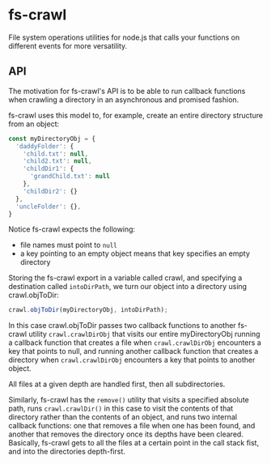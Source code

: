 # fs-crawl
File system operations utilities for node.js that calls your functions on different events for more versatility.

## API

The motivation for fs-crawl's API is to be able to run callback functions when crawling a directory in an asynchronous and promised fashion.

fs-crawl uses this model to, for example, create an entire directory structure from an object:

```javascript
const myDirectoryObj = {
  'daddyFolder': {
    'child.txt': null,  
    'child2.txt': null,
    'childDir1': {
      'grandChild.txt': null
    },
    'childDir2': {}
  },
  'uncleFolder': {},
}

```
Notice fs-crawl expects the following: 
  * file names must point to `null`
  * a key pointing to an empty object means that key specifies an empty directory

Storing the fs-crawl export in a variable called crawl, and specifying a destination called `intoDirPath`, we turn our object into a directory using crawl.objToDir:

```javascript
crawl.objToDir(myDirectoryObj, intoDirPath);
```

In this case crawl.objToDir passes two callback functions to another fs-crawl utility `crawl.crawlDirObj` that visits our entire myDirectoryObj running a callback function that creates a file when `crawl.crawlDirObj` encounters a key that points to null, and running another callback function that creates a directory when `crawl.crawlDirObj` encounters a key that points to another object.

All files at a given depth are handled first, then all subdirectories.

Similarly, fs-crawl has the `remove()` utility that visits a specified absolute path, runs `crawl.crawlDir()` in this case to visit the contents of that directory rather than the contents of an object, and runs two internal callback functions: one that removes a file when one has been found, and another that removes the directory once its depths have been cleared. Basically, fs-crawl gets to all the files at a certain point in the call stack fist, and into the directories depth-first.